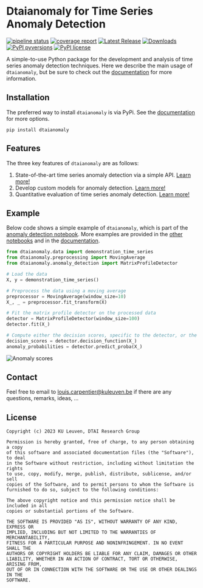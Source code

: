 # Dtaianomaly for Time Series Anomaly Detection

[![pipeline status](https://gitlab.kuleuven.be/u0143709/dtaianomaly/badges/main/pipeline.svg)](https://gitlab.kuleuven.be/u0143709/dtaianomaly/-/pipelines)
[![coverage report](https://gitlab.kuleuven.be/u0143709/dtaianomaly/badges/main/coverage.svg)](https://gitlab.kuleuven.be/u0143709/dtaianomaly/-/commits/main)
[![Latest Release](https://gitlab.kuleuven.be/u0143709/dtaianomaly/-/badges/release.svg)](https://gitlab.kuleuven.be/u0143709/dtaianomaly/-/releases)
[![Downloads](https://static.pepy.tech/badge/dtaianomaly)](https://pepy.tech/project/dtaianomaly)
[![PyPI pyversions](https://img.shields.io/pypi/pyversions/dtaianomaly)](https://pypi.python.org/pypi/dtaianomaly/)
[![PyPI license](https://img.shields.io/pypi/l/dtaianomaly.svg)](https://pypi.python.org/pypi/dtaianomaly/)

A simple-to-use Python package for the development and analysis of time series anomaly 
detection techniques. Here we describe the main usage of `dtaianomaly`, but be sure to
check out the [documentation](https://m-group-campus-brugge.pages.gitlab.kuleuven.be/dtai_public/dtaianomaly/index.html) 
for more information. 

## Installation

The preferred way to install `dtaianomaly` is via PyPi. See the [documentation](https://m-group-campus-brugge.pages.gitlab.kuleuven.be/dtai_public/dtaianomaly/getting_started/installation.html) for more options.
```
pip install dtaianomaly
```

## Features

The three key features of `dtaianomaly` are as follows:
1. State-of-the-art time series anomaly detection via a simple API.
   [Learn more!](https://m-group-campus-brugge.pages.gitlab.kuleuven.be/dtai_public/dtaianomaly/getting_started/anomaly_detection.html)
2. Develop custom models for anomaly detection.
   [Learn more!](https://m-group-campus-brugge.pages.gitlab.kuleuven.be/dtai_public/dtaianomaly/getting_started/custom_models.html)
3. Quantitative evaluation of time series anomaly detection.
   [Learn more!](https://m-group-campus-brugge.pages.gitlab.kuleuven.be/dtai_public/dtaianomaly/getting_started/quantitative_evaluation.html)

## Example

Below code shows a simple example of `dtaianomaly`, which is part of the 
[anomaly detection notebook](notebooks/Anomaly-detection.ipynb). More examples 
are provided in the [other notebooks](notebooks) and in the 
[documentation](https://m-group-campus-brugge.pages.gitlab.kuleuven.be/dtai_public/dtaianomaly/getting_started/anomaly_detection.html).

```python
from dtaianomaly.data import demonstration_time_series
from dtaianomaly.preprocessing import MovingAverage
from dtaianomaly.anomaly_detection import MatrixProfileDetector

# Load the data
X, y = demonstration_time_series()

# Preprocess the data using a moving average
preprocessor = MovingAverage(window_size=10)
X_, _ = preprocessor.fit_transform(X)

# Fit the matrix profile detector on the processed data
detector = MatrixProfileDetector(window_size=100)
detector.fit(X_)

# Compute either the decision scores, specific to the detector, or the anomaly probabilities
decision_scores = detector.decision_function(X_)
anomaly_probabilities = detector.predict_proba(X_)
```
![Anomaly scores](https://gitlab.kuleuven.be/u0143709/dtaianomaly/-/raw/main/notebooks/Demonstration-time-series-detected-anomalies.svg?inline=false)

## Contact

Feel free to email to [louis.carpentier@kuleuven.be](mailto:louis.carpentier@kuleuven.be) if 
there are any questions, remarks, ideas, ...

## License

    Copyright (c) 2023 KU Leuven, DTAI Research Group
    
    Permission is hereby granted, free of charge, to any person obtaining a copy
    of this software and associated documentation files (the "Software"), to deal
    in the Software without restriction, including without limitation the rights
    to use, copy, modify, merge, publish, distribute, sublicense, and/or sell
    copies of the Software, and to permit persons to whom the Software is
    furnished to do so, subject to the following conditions:
    
    The above copyright notice and this permission notice shall be included in all
    copies or substantial portions of the Software.
    
    THE SOFTWARE IS PROVIDED "AS IS", WITHOUT WARRANTY OF ANY KIND, EXPRESS OR
    IMPLIED, INCLUDING BUT NOT LIMITED TO THE WARRANTIES OF MERCHANTABILITY,
    FITNESS FOR A PARTICULAR PURPOSE AND NONINFRINGEMENT. IN NO EVENT SHALL THE
    AUTHORS OR COPYRIGHT HOLDERS BE LIABLE FOR ANY CLAIM, DAMAGES OR OTHER
    LIABILITY, WHETHER IN AN ACTION OF CONTRACT, TORT OR OTHERWISE, ARISING FROM,
    OUT OF OR IN CONNECTION WITH THE SOFTWARE OR THE USE OR OTHER DEALINGS IN THE
    SOFTWARE.
